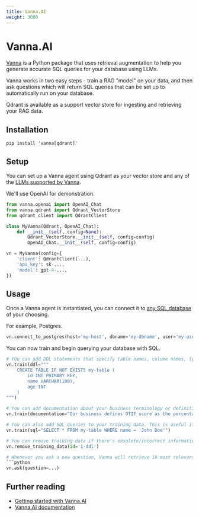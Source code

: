 ```yaml
---
title: Vanna.AI
weight: 3000
---
```


# Vanna.AI

[Vanna](https://vanna.ai/) is a Python package that uses retrieval augmentation to help you generate accurate SQL queries for your database using LLMs.

Vanna works in two easy steps - train a RAG "model" on your data, and then ask questions which will return SQL queries that can be set up to automatically run on your database.

Qdrant is available as a support vector store for ingesting and retrieving your RAG data.

## Installation

```console
pip install 'vanna[qdrant]'
```

## Setup

You can set up a Vanna agent using Qdrant as your vector store and any of the [LLMs supported by Vanna](https://vanna.ai/docs/postgres-openai-vanna-vannadb/).

We'll use OpenAI for demonstration.

```python
from vanna.openai import OpenAI_Chat
from vanna.qdrant import Qdrant_VectorStore
from qdrant_client import QdrantClient

class MyVanna(Qdrant, OpenAI_Chat):
    def __init__(self, config=None):
        Qdrant_VectorStore.__init__(self, config=config)
        OpenAI_Chat.__init__(self, config=config)

vn = MyVanna(config={
    'client': QdrantClient(...),
    'api_key': sk-...,
    'model': gpt-4-...,
})
```

## Usage

Once a Vanna agent is instantiated, you can connect it to [any SQL database](https://vanna.ai/docs/FAQ/#can-i-use-this-with-my-sql-database) of your choosing.

For example, Postgres.

```python
vn.connect_to_postgres(host='my-host', dbname='my-dbname', user='my-user', password='my-password', port='my-port')
```

You can now train and begin querying your database with SQL.

```python
# YOu can add DDL statements that specify table names, colume names, types, and potentially relationships
vn.train(ddl="""
    CREATE TABLE IF NOT EXISTS my-table (
        id INT PRIMARY KEY,
        name VARCHAR(100),
        age INT
    )
""")

# You can add documentation about your business terminology or definitions.
vn.train(documentation="Our business defines OTIF score as the percentage of orders that are delivered on time and in full")

# You can also add SQL queries to your training data. This is useful if you have some queries already laying around.
vn.train(sql="SELECT * FROM my-table WHERE name = 'John Doe'")

# You can remove training data if there's obsolete/incorrect information. 
vn.remove_training_data(id='1-ddl')

# Whenever you ask a new question, Vanna will retrieve 10 most relevant pieces of training data and use it as part of the LLM prompt to generate the SQL.
```python
vn.ask(question=...)
```

## Further reading

- [Getting started with Vanna.AI](https://vanna.ai/docs/app/)
- [Vanna.AI documentation](https://vanna.ai/docs/)
